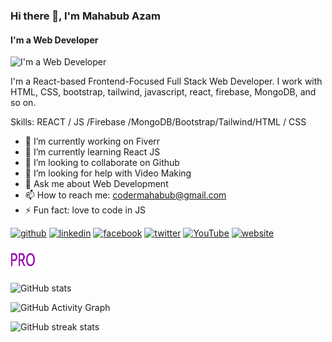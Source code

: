 ### Hi there 👋, I'm Mahabub Azam
#### I'm a Web Developer
![I'm a Web Developer](https://scontent.fcgp17-1.fna.fbcdn.net/v/t31.18172-8/20545410_1473003886124746_3061770941457800455_o.jpg?_nc_cat=106&ccb=1-5&_nc_sid=19026a&_nc_eui2=AeFZeJI-3PQ1Y-TYF6IaHCs8BKdWTYR-V8cEp1ZNhH5Xx_RgC0UeYKiZjWPfrUO0iM2j2N2jtakV6VD1c2_XOSGe&_nc_ohc=izZmjYiXsF8AX-qQEkW&_nc_ht=scontent.fcgp17-1.fna&oh=3967ef47fdaf0180a6cc969cce8a3847&oe=6154236F)

I'm a React-based Frontend-Focused Full Stack Web Developer. I work with HTML, CSS, bootstrap, tailwind, javascript, react, firebase, MongoDB, and so on.

Skills: REACT / JS /Firebase /MongoDB/Bootstrap/Tailwind/HTML / CSS

- 🔭 I’m currently working on Fiverr 
- 🌱 I’m currently learning React JS 
- 👯 I’m looking to collaborate on Github 
- 🤔 I’m looking for help with Video Making 
- 💬 Ask me about Web Development 
- 📫 How to reach me: codermahabub@gmail.com 
- ⚡ Fun fact: love to code in JS 


[<img src='https://cdn.jsdelivr.net/npm/simple-icons@3.0.1/icons/github.svg' alt='github' height='40'>](https://github.com/https://github.com/CoderMahabub)  [<img src='https://cdn.jsdelivr.net/npm/simple-icons@3.0.1/icons/linkedin.svg' alt='linkedin' height='40'>](https://www.linkedin.com/in/https://www.linkedin.com/authwall?trk=gf&trkInfo=AQEWm_ayoo6FcQAAAXuYE59ghmMERfquDpbBmf1fcUC-b0MPRUb9a7PFRz0FUGnyUFMDMCyrTZd_PcyEPpfwP4yt1ocJFuVPduaZaJMkKH69ilWmh80O0OKl1lXi4P3F_iE4P-c=&originalReferer=https://www.google.com/&sessionRedirect=https%3A%2F%2Fbd.linkedin.com%2Fin%2Fcodermahabub/)  [<img src='https://cdn.jsdelivr.net/npm/simple-icons@3.0.1/icons/facebook.svg' alt='facebook' height='40'>](https://www.facebook.com/https://www.facebook.com/mdmahabubazam/)  [<img src='https://cdn.jsdelivr.net/npm/simple-icons@3.0.1/icons/twitter.svg' alt='twitter' height='40'>](https://twitter.com/https://twitter.com/mahabub_azam)  [<img src='https://cdn.jsdelivr.net/npm/simple-icons@3.0.1/icons/youtube.svg' alt='YouTube' height='40'>](https://www.youtube.com/channel/https://www.youtube.com/crazyinfoBD)  [<img src='https://cdn.jsdelivr.net/npm/simple-icons@3.0.1/icons/icloud.svg' alt='website' height='40'>](https://codermahabub.com/)  

<a href='https://github.com/pricing'><img src='https://raw.githubusercontent.com/acervenky/animated-github-badges/master/assets/pro.gif' width='40' height='40'></a> 

![GitHub stats](https://github-readme-stats.vercel.app/api?username=https://github.com/CoderMahabub&show_icons=true&count_private=true)  

![GitHub Activity Graph](https://activity-graph.herokuapp.com/graph?username=https://github.com/CoderMahabub)  

![GitHub streak stats](https://github-readme-streak-stats.herokuapp.com/?user=https://github.com/CoderMahabub)  

